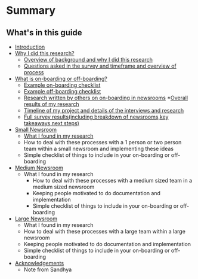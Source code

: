 # Summary

## What's in this guide
* [Introduction](README.md)
* [Why I did this research?](chapter1.md)
    * [Overview of background and why I did this research](overview.md)
    * [Questions asked in the survey and timeframe and overview of process](questions.md)    
* [What is on-boarding or off-boarding?](what.md)
	* [Example on-boarding checklist](onboardchecklist.md)
    * [Example off-boarding checklist](offboardchecklist.md)
    * [Research written by others on on-boarding in newsrooms](links.md)
*[Overall results of my research](chapter3.md)
	* [Timeline of my project and details of the interviews and research](timeline.md)
	* [Full survey results(including breakdown of newsrooms,key takeaways,next steps)](results.md)
* [Small Newsroom](small-newsroom.md)
    * [What I found in my research](what-i-found-in-my-research.md)
    * How to deal with these processes with a 1 person or two person team within a small newsroom  and implementing these ideas
    * Simple checklist of things to include in your on-boarding or off-boarding
* [Medium Newsroom](medium-newsroom.md)
    * What I found in my research
        * How to deal with these processes with a medium sized team in a medium sized newsroom
        * Keeping people motivated to do documentation and implementation
        * Simple checklist of things to include in your on-boarding or off-boarding
* [Large Newsroom](large-newsroom.md)
    * What I found in my research
    * How to deal with these processes with a large team within a large newsroom
    * Keeping people motivated to do documentation and implementation
    * Simple checklist of things to include in your on-boarding or off-boarding
* [Acknowledgements](acknowledgements.md)
    * Note from Sandhya

